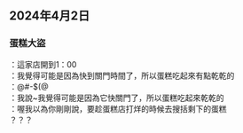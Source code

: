## 2024年4月2日
### 蛋糕大盜

：這家店開到1：00  
：我覺得可能是因為快到關門時間了，所以蛋糕吃起來有點乾乾的  
：@#-$(@  
：我說~我覺得可能是因為它快關門了，所以蛋糕吃起來乾乾的  
：喔我以為你剛剛說，要趁蛋糕店打烊的時候去搜括剩下的蛋糕  
？？？  